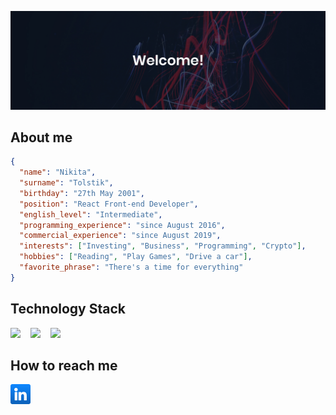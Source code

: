 ![Drag Racing](./assets/Banner%20%231.jpg)

## About me

```json
{
  "name": "Nikita",
  "surname": "Tolstik",
  "birthday": "27th May 2001",
  "position": "React Front-end Developer",
  "english_level": "Intermediate",
  "programming_experience": "since August 2016",
  "commercial_experience": "since August 2019",
  "interests": ["Investing", "Business", "Programming", "Crypto"],
  "hobbies": ["Reading", "Play Games", "Drive a car"],
  "favorite_phrase": "There's a time for everything"
}
```

## Technology Stack

<div>
  <img src="https://cdn.jsdelivr.net/gh/devicons/devicon/icons/nodejs/nodejs-original.svg" style="float: left; width: 32px;" />

  <a>
    <img src="https://cdn.jsdelivr.net/gh/devicons/devicon/icons/react/react-original-wordmark.svg" style="float: left; width: 32px;" />
  </a>

  <a>
    <img src="https://cdn.jsdelivr.net/gh/devicons/devicon/icons/typescript/typescript-original.svg" style="width: 32px;" />
  </a>
</div>

## How to reach me

<div>
<a href="https://www.linkedin.com/in/nikita-tolstik-9a73b31b6/">
  <img src="./assets/linkedin.png" style="width: 32px;" />
</a>
</div>

